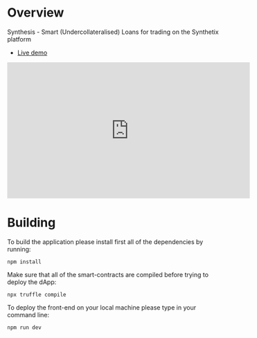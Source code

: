 # Overview

Synthesis - Smart (Undercollateralised) Loans for trading on the Synthetix platform

- <a href="https://xxx.now.sh" target="_blank">Live demo</a>

<iframe width="560" height="315" src="https://www.youtube.com/embed/s5Ef6Pg2evA" frameborder="0" allow="accelerometer; autoplay; encrypted-media; gyroscope; picture-in-picture" allowfullscreen></iframe>


# Building

To build the application please install first all of the dependencies by running:

    npm install

Make sure that all of the smart-contracts are compiled before trying to deploy the dApp:

    npx truffle compile

To deploy the front-end on your local machine please type in your command line:

    npm run dev
